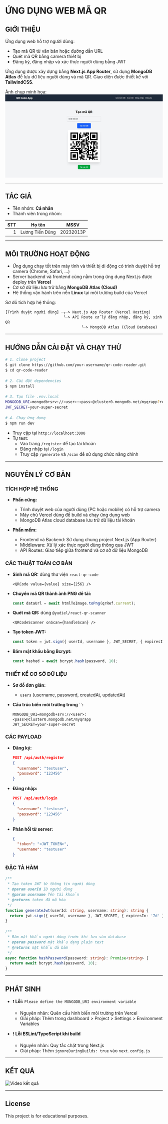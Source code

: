 
# ỨNG DỤNG WEB MÃ QR

## GIỚI THIỆU

Ứng dụng web hỗ trợ người dùng:
- Tạo mã QR từ văn bản hoặc đường dẫn URL
- Quét mã QR bằng camera thiết bị
- Đăng ký, đăng nhập và xác thực người dùng bằng JWT

Ứng dụng được xây dựng bằng **Next.js App Router**, sử dụng **MongoDB Atlas** để lưu dữ liệu người dùng và mã QR. Giao diện được thiết kế với **TailwindCSS**. 

Ảnh chụp minh họa:
![Ảnh minh họa](docs/example.jpeg)

---

## TÁC GIẢ

- Tên nhóm: **Cá nhân**
- Thành viên trong nhóm:

| STT | Họ tên           | MSSV       |
|----:|------------------|------------|
| 1   | Lương Tiến Dũng | 20232013P  |

---

## MÔI TRƯỜNG HOẠT ĐỘNG

- Ứng dụng chạy tốt trên máy tính và thiết bị di động có trình duyệt hỗ trợ camera (Chrome, Safari, ...)
- Server backend và frontend cùng nằm trong ứng dụng Next.js được deploy trên **Vercel**
- Cơ sở dữ liệu lưu trữ bằng **MongoDB Atlas (Cloud)**
- Hệ thống vận hành trên nền **Linux** tại môi trường build của Vercel

Sơ đồ tích hợp hệ thống:
```
[Trình duyệt người dùng] ─┬─> Next.js App Router (Vercel Hosting)
                          └─> API Route xử lý đăng nhập, đăng ký, sinh QR
                                  └─> MongoDB Atlas (Cloud Database)
```

---

## HƯỚNG DẪN CÀI ĐẶT VÀ CHẠY THỬ

```bash
# 1. Clone project
$ git clone https://github.com/your-username/qr-code-reader.git
$ cd qr-code-reader

# 2. Cài đặt dependencies
$ npm install

# 3. Tạo file .env.local
MONGODB_URI=mongodb+srv://<user>:<pass>@cluster0.mongodb.net/myqrapp?retryWrites=true&w=majority
JWT_SECRET=your-super-secret

# 4. Chạy ứng dụng
$ npm run dev
```

- Truy cập tại `http://localhost:3000`
- Tự test:
  - Vào trang `/register` để tạo tài khoản
  - Đăng nhập tại `/login`
  - Truy cập `/generate` và `/scan` để sử dụng chức năng chính

---

## NGUYÊN LÝ CƠ BẢN

### TÍCH HỢP HỆ THỐNG

- **Phần cứng:**

  - Trình duyệt web của người dùng (PC hoặc mobile) có hỗ trợ camera
  - Máy chủ Vercel dùng để build và chạy ứng dụng web
  - MongoDB Atlas cloud database lưu trữ dữ liệu tài khoản

- **Phần mềm:**

  - Frontend và Backend: Sử dụng chung project Next.js (App Router)
  - Middleware: Xử lý xác thực người dùng thông qua JWT
  - API Routes: Giao tiếp giữa frontend và cơ sở dữ liệu MongoDB

### CÁC THUẬT TOÁN CƠ BẢN

- **Sinh mã QR:** dùng thư viện `react-qr-code`

  ```tsx
  <QRCode value={value} size={256} />
  ```

- **Chuyển mã QR thành ảnh PNG để tải:**

  ```ts
  const dataUrl = await htmlToImage.toPng(qrRef.current);
  ```

- **Quét mã QR:** dùng `@yudiel/react-qr-scanner`

  ```tsx
  <QRCodeScanner onScan={handleScan} />
  ```

- **Tạo token JWT:**

  ```ts
  const token = jwt.sign({ userId, username }, JWT_SECRET, { expiresIn: '7d' });
  ```

- **Băm mật khẩu bằng Bcrypt:**

  ```ts
  const hashed = await bcrypt.hash(password, 10);
  ```

### THIẾT KẾ CƠ SỞ DỮ LIỆU

- **Sơ đồ đơn giản:**

  - `users` (username, password, createdAt, updatedAt)

- **Cấu trúc biến môi trường trong **``**:**

  ```env
  MONGODB_URI=mongodb+srv://<user>:<pass>@cluster0.mongodb.net/myqrapp
  JWT_SECRET=your-super-secret
  ```

### CÁC PAYLOAD

- **Đăng ký:**

  ```json
  POST /api/auth/register
  {
    "username": "testuser",
    "password": "123456"
  }
  ```

- **Đăng nhập:**

  ```json
  POST /api/auth/login
  {
    "username": "testuser",
    "password": "123456"
  }
  ```

- **Phản hồi từ server:**

  ```json
  {
    "token": "<JWT_TOKEN>",
    "username": "testuser"
  }
  ```

### ĐẶC TẢ HÀM

```ts
/**
 * Tạo token JWT từ thông tin người dùng
 * @param userId ID người dùng
 * @param username Tên tài khoản
 * @returns token đã mã hóa
 */
function generateJwt(userId: string, username: string): string {
  return jwt.sign({ userId, username }, JWT_SECRET, { expiresIn: '7d' });
}

/**
 * Băm mật khẩu người dùng trước khi lưu vào database
 * @param password mật khẩu dạng plain text
 * @returns mật khẩu đã băm
 */
async function hashPassword(password: string): Promise<string> {
  return await bcrypt.hash(password, 10);
}
```

---

## PHÁT SINH

- ❗ **Lỗi:** `Please define the MONGODB_URI environment variable`
  - Nguyên nhân: Quên cấu hình biến môi trường trên Vercel
  - Giải pháp: Thêm trong dashboard > Project > Settings > Environment Variables

- ❗ **Lỗi ESLint/TypeScript khi build**
  - Nguyên nhân: Quy tắc chặt trong Next.js
  - Giải pháp: Thêm `ignoreDuringBuilds: true` vào `next.config.js`

---

## KẾT QUẢ

![Video kết quả](docs/result.avif)

---

## License
This project is for educational purposes.

